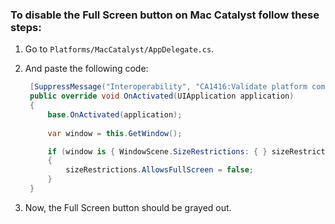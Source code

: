 ### To disable the Full Screen button on Mac Catalyst follow these steps:

1. Go to `Platforms/MacCatalyst/AppDelegate.cs`.
   
2. And paste the following code:
   ```csharp
    [SuppressMessage("Interoperability", "CA1416:Validate platform compatibility")]
    public override void OnActivated(UIApplication application)
    {
        base.OnActivated(application);
        
        var window = this.GetWindow();

        if (window is { WindowScene.SizeRestrictions: { } sizeRestrictions })
        {
            sizeRestrictions.AllowsFullScreen = false;
        }
    }
   ```
   
3. Now, the Full Screen button should be grayed out.
